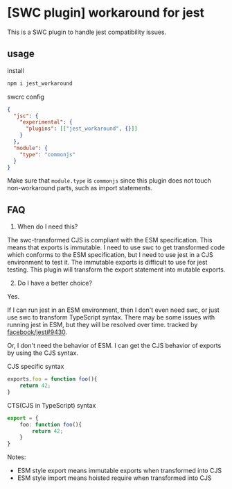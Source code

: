 # [SWC plugin] workaround for jest

This is a SWC plugin to handle jest compatibility issues.

## usage

install

```bash
npm i jest_workaround
```

swcrc config

```json
{
  "jsc": {
    "experimental": {
      "plugins": [["jest_workaround", {}]]
    }
  },
  "module": {
    "type": "commonjs"
  }
}
```

Make sure that `module.type` is `commonjs` since this plugin does not touch non-workaround parts, such as import statements.

## FAQ

1. When do I need this?

The swc-transformed CJS is compliant with the ESM specification. This means that exports is immutable.
I need to use swc to get transformed code which conforms to the ESM specification, but I need to use jest in a CJS environment to test it.
The immutable exports is difficult to use for jest testing.
This plugin will transform the export statement into mutable exports.

2. Do I have a better choice?

Yes.

If I can run jest in an ESM environment, then I don't even need swc, or just use swc to transform TypeScript syntax.
There may be some issues with running jest in ESM, but they will be resolved over time. tracked by [facebook/jest#9430](https://github.com/facebook/jest/issues/9430).

Or, I don't need the behavior of ESM.
I can get the CJS behavior of exports by using the CJS syntax.

CJS specific syntax

```JavaScript
exports.foo = function foo(){
    return 42;
}
```

CTS(CJS in TypeScript) syntax

```TypeScript
export = {
    foo: function foo(){
        return 42;
    }
}
```

Notes:

- ESM style export means immutable exports when transformed into CJS
- ESM style import means hoisted require when transformed into CJS

